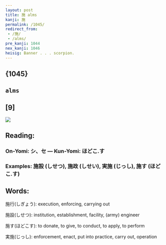 ```yaml
---
layout: post
title: 施 alms
kanji: 施
permalink: /1045/
redirect_from:
 - /施/
 - /alms/
pre_kanji: 1044
nex_kanji: 1046
heisig: Banner . . . scorpion.
---
```


## {1045}

## `alms`

## [9]

<div class="stroke"><img src="E696BD.png" /></div>

## Reading:

### On-Yomi: シ、セ &mdash; Kun-Yomi: ほどこ.す

### Examples: 施設 (しせつ), 施政 (しせい), 実施 (じっし), 施す (ほどこ.す)

## Words:

施行(しぎょう): execution, enforcing, carrying out

施設(しせつ): institution, establishment, facility, (army) engineer

施す(ほどこす): to donate, to give, to conduct, to apply, to perform

実施(じっし): enforcement, enact, put into practice, carry out, operation
